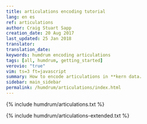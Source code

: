 ```yaml
---
title: articulations encoding tutorial
lang: en es
ref: articulations
author: Craig Stuart Sapp
creation_date: 20 Aug 2017
last_updated: 25 Jan 2018
translator: 
translation_date: 
keywords: humdrum encoding articulations
tags: [all, humdrum, getting_started]
verovio: "true"
vim: ts=3 ft=javascript
summary: How to encode articulations in **kern data.
sidebar: main_sidebar
permalink: /humdrum/articulations/index.html
---
```


{% include humdrum/articulations.txt %}

{% include humdrum/articulations-extended.txt %}

